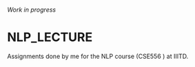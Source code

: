 ###### Work in progress

# NLP_LECTURE
Assignments done by me for the NLP course (CSE556 ) at IIITD.
